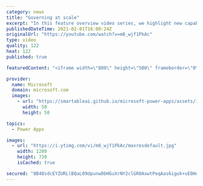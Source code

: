 ```yaml
---
category: news
title: "Governing at scale"
excerpt: "In this feature overview video series, we highlight new capabilities included in the latest update to Microsoft Power Apps.  Microsoft's Power Platform is a rich ecosystem of more than three hundred Microsoft and non-Microsoft connectors that can be leveraged by apps and flows. We are proud to introduce"
publishedDateTime: 2021-02-01T16:00:24Z
originalUrl: "https://youtube.com/watch?v=m8_wjf1PkAc"
type: video
quality: 122
heat: 122
published: true

featuredContent: "<iframe width=\"800\" height=\"500\" frameborder=\"0\" src=\"https://www.youtube.com/embed/m8_wjf1PkAc\" allow=\"accelerometer; autoplay; encrypted-media; gyroscope; picture-in-picture\" allowfullscreen></iframe>"

provider:
  name: Microsoft
  domain: microsoft.com
  images:
    - url: "https://smartableai.github.io/microsoft-power-apps/assets/images/organizations/microsoft.com-50x50.jpg"
      width: 50
      height: 50

topics:
  - Power Apps

images:
  - url: "https://i.ytimg.com/vi/m8_wjf1PkAc/maxresdefault.jpg"
    width: 1280
    height: 720
    isCached: true

secured: "8B48sdcEYZURLlBQaL09dpunw0bHGuXrNY2clGR0AxwtPeqAas6iguk+uE0HeRE1Aalm7aHy7GTVwVf+r5e1DWcEvaa2r8Yry4q4Q+SsCLW3TMrC73g3FN41o08dC/pCXZAMlHP+yionLHbHpMDzWP8HtoL1xnPjPhQNRTGuV0mzTxrgmdSc7WSoIDhPVA/qMjZoc4rVS6aWmIzzT/99jCQ4ME5Zy47VXxOJiBm6n6CTjIeGJQfo3jreoPcZYsh7OSInRyKszhYvtgrbo7g9Zf7lEsy4zI4gJ3LcTMazU/CPgKQEPKJRsq+j3VOkaE2qAa/DcCYetNR5tVM6wZA3NGu+gOpVX2sRGoWF2vxvHOpWYhaOWwAU7lXFb8xLyBiOdHexhC2NDvTBZZhKtDWwW3jDx5wdkupmrixjyiuhf8Q=;y+8B7w7U/5sjxWQNSiLuDw=="
---
```



